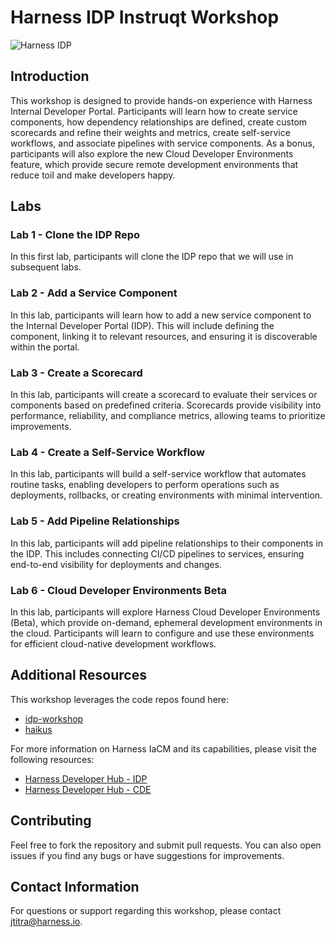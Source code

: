 # Harness IDP Instruqt Workshop

![Harness IDP](https://developer.harness.io/img/idp.svg)

## Introduction

This workshop is designed to provide hands-on experience with Harness Internal Developer Portal. Participants will learn how to create service components, how dependency relationships are defined, create custom scorecards and refine their weights and metrics, create self-service workflows, and associate pipelines with service components. As a bonus, participants will also explore the new Cloud Developer Environments feature, which provide secure remote development environments that reduce toil and make developers happy.

## Labs

### Lab 1 - Clone the IDP Repo
In this first lab, participants will clone the IDP repo that we will use in subsequent labs.

### Lab 2 - Add a Service Component
In this lab, participants will learn how to add a new service component to the Internal Developer Portal (IDP). This will include defining the component, linking it to relevant resources, and ensuring it is discoverable within the portal.

### Lab 3 - Create a Scorecard
In this lab, participants will create a scorecard to evaluate their services or components based on predefined criteria. Scorecards provide visibility into performance, reliability, and compliance metrics, allowing teams to prioritize improvements.

### Lab 4 - Create a Self-Service Workflow
In this lab, participants will build a self-service workflow that automates routine tasks, enabling developers to perform operations such as deployments, rollbacks, or creating environments with minimal intervention.

### Lab 5 - Add Pipeline Relationships
In this lab, participants will add pipeline relationships to their components in the IDP. This includes connecting CI/CD pipelines to services, ensuring end-to-end visibility for deployments and changes.

### Lab 6 - Cloud Developer Environments Beta
In this lab, participants will explore Harness Cloud Developer Environments (Beta), which provide on-demand, ephemeral development environments in the cloud. Participants will learn to configure and use these environments for efficient cloud-native development workflows.

## Additional Resources
This workshop leverages the code repos found here:
- [idp-workshop](https://github.com/jtitra/idp-workshop)
- [haikus](https://github.com/jtitra/haikus)

For more information on Harness IaCM and its capabilities, please visit the following resources:
- [Harness Developer Hub - IDP](https://developer.harness.io/docs/internal-developer-portal/)
- [Harness Developer Hub - CDE](https://developer.harness.io/docs/cloud-development-environments/)

## Contributing
Feel free to fork the repository and submit pull requests. You can also open issues if you find any bugs or have suggestions for improvements.

## Contact Information
For questions or support regarding this workshop, please contact [jtitra@harness.io](mailto:jtitra@harness.io).

